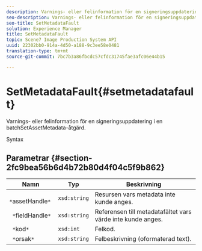 ```yaml
---
description: Varnings- eller felinformation för en signeringsuppdatering i en batchSetAssetMetadata-åtgärd.
seo-description: Varnings- eller felinformation för en signeringsuppdatering i en batchSetAssetMetadata-åtgärd.
seo-title: SetMetadataFault
solution: Experience Manager
title: SetMetadataFault
topic: Scene7 Image Production System API
uuid: 22302bb0-914a-4d50-a188-9c3ee58e0481
translation-type: tm+mt
source-git-commit: 7bc7b3a86fbcdc57cfdc31745fae3afc06e44b15

---
```



# SetMetadataFault{#setmetadatafault}

Varnings- eller felinformation för en signeringsuppdatering i en batchSetAssetMetadata-åtgärd.

Syntax

## Parametrar {#section-2fc9bea56b6d4b72b80d4f04c5f9b862}

| Namn | Typ | Beskrivning |
|---|---|---|
| ` *`assetHandle`*` | `xsd:string` | Resursen vars metadata inte kunde anges. |
| ` *`fieldHandle`*` | `xsd:string` | Referensen till metadatafältet vars värde inte kunde anges. |
| ` *`kod`*` | `xsd:int` | Felkod. |
| ` *`orsak`*` | `xsd:string` | Felbeskrivning (oformaterad text). |

